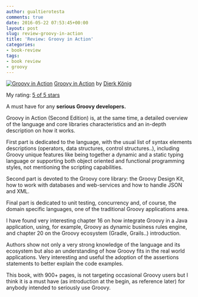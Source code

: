```yaml
---
author: gualtierotesta
comments: true
date: 2016-05-22 07:53:45+00:00
layout: post
slug: review-groovy-in-action
title: 'Review: Groovy in Action'
categories:
- book-review
tags:
- book review
- groovy
---
```


[![Groovy in Action](http://d.gr-assets.com/books/1363819646m/17665137.jpg)](http://www.goodreads.com/book/show/17665137)
[Groovy in Action](http://www.goodreads.com/book/show/17665137) by [Dierk König](http://www.goodreads.com/author/show/5795590)

My rating: [5 of 5 stars](http://www.goodreads.com/review/show/1645279457)

A must have for any **serious Groovy developers.**

Groovy in Action (Second Edition) is, at the same time, a detailed overview of the language and core libraries characteristics and an in-depth description on how it works.

First part is dedicated to the language, with the usual list of syntax elements descriptions (operators, data structures, control structures..), including Groovy unique features like being together a dynamic and a static typing language or supporting both object oriented and functional programming styles, not mentioning the scripting capabilities.

Second part is devoted to the Groovy core library: the Groovy Design Kit, how to work with databases and web-services and how to handle JSON and XML.

Final part is dedicated to unit testing, concurrency and, of course, the domain specific languages, one of the traditional Groovy applications area.

I have found very interesting chapter 16 on how integrate Groovy in a Java application, using, for example, Groovy as dynamic business rules engine, and chapter 20 on the Groovy ecosystem (Gradle, Grails..) introduction.

Authors show not only a very strong knowledge of the language and its ecosystem but also an understanding of how Groovy fits in the real world applications. Very interesting and useful the adoption of the assertions statements to better explain the code examples.

This book, with 900+ pages, is not targeting occasional Groovy users but I think it is a must have (as introduction at the begin, as reference later) for anybody intended to seriously use Groovy.
